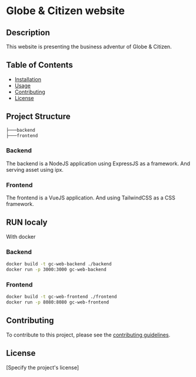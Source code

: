 # Globe & Citizen website

## Description
This website is presenting the business adventur of Globe & Citizen.

## Table of Contents
- [Installation](#installation)
- [Usage](#usage)
- [Contributing](#contributing)
- [License](#license)

## Project Structure
```bash
├───backend
├───frontend
```

### Backend
The backend is a NodeJS application using ExpressJS as a framework. And serving asset using ipx.

### Frontend
The frontend is a VueJS application. And using TailwindCSS as a CSS framework.

## RUN localy

With docker
### Backend
```sh
docker build -t gc-web-backend ./backend
docker run -p 3000:3000 gc-web-backend
```

### Frontend
```sh
docker build -t gc-web-frontend ./frontend
docker run -p 8080:8080 gc-web-frontend
```

## Contributing
To contribute to this project, please see the [contributing guidelines](CONTRIBUTING.md).

## License
[Specify the project's license]
